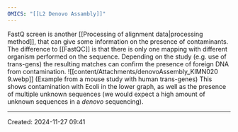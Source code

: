 ```yaml
---
OMICS: "[[L2 Denovo Assambly]]"
---
```

FastQ screen is another [[Processing of alignment data|processing method]], that can give some information on the presence of contaminants. The difference to [[FastQC]] is that there is only one mapping with different organism performed on the sequence. Depending on the study (e.g. use of trans-gens) the resulting matches can confirm the presence of foreign DNA from contamination. ![[content/Attachments/denovoAssembly_KIMN020 9.webp]]
(Example from a mouse study with human trans-genes) This shows contamination with Ecoli in the lower graph, as well as the presence of multiple unknown sequences (we would expect a high amount of unknown sequences in a *denovo* sequencing).

---
Created: 2024-11-27 09:41
